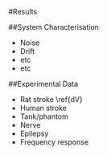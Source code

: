 #Results

##System Characterisation
* Noise
* Drift
* etc
* etc

##Experimental Data
* Rat stroke \ref{dV}
* Human stroke
* Tank/phantom
* Nerve
* Epilepsy
* Frequency response
